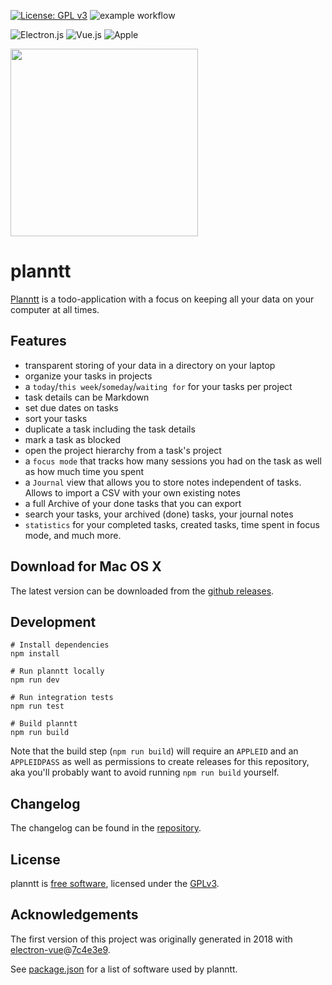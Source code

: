 [![License: GPL v3](https://img.shields.io/badge/License-GPLv3-blue.svg)](https://www.gnu.org/licenses/gpl-3.0)
![example workflow](https://github.com/sheymans/planntt/actions/workflows/test.yml/badge.svg)

![Electron.js](https://img.shields.io/badge/Electron-2B2E3A?style=for-the-badge&logo=electron&logoColor=9FEAF9)
![Vue.js](https://img.shields.io/badge/vuejs-%2335495e.svg?style=for-the-badge&logo=vuedotjs&logoColor=%234FC08D)
![Apple](https://img.shields.io/badge/mac%20os-000000?style=for-the-badge&logo=apple&logoColor=white)

<a href="https://stijnheymans.net/planntt"><img src="https://stijnheymans.net/planntt/images/planntt.png" width="300px"/></a>

# planntt

[Planntt](https://stijnheymans.net/planntt/) is a todo-application with a focus on keeping all your data on your computer at all times.

## Features

- transparent storing of your data in a directory on your laptop
- organize your tasks in projects
- a `today`/`this week`/`someday`/`waiting for` for your tasks per project
- task details can be Markdown
- set due dates on tasks
- sort your tasks
- duplicate a task including the task details
- mark a task as blocked
- open the project hierarchy from a task's project
- a `focus mode` that tracks how many sessions you had on the task as well as how much time you spent
- a `Journal` view that allows you to store notes independent of tasks. Allows to import a CSV with your own existing notes
- a full Archive of your done tasks that you can export
- search your tasks, your archived (done) tasks, your journal notes
- `statistics` for your completed tasks, created tasks, time spent in focus mode, and much more.

## Download for Mac OS X

The latest version can be downloaded from 
the [github releases](https://github.com/sheymans/planntt/releases/).

## Development

```
# Install dependencies
npm install

# Run planntt locally
npm run dev

# Run integration tests
npm run test

# Build planntt
npm run build
```

Note that the build step (`npm run build`) will require an `APPLEID` and an `APPLEIDPASS` as well as permissions to create releases
for this repository, aka you'll probably want to avoid running `npm run build` yourself.

## Changelog

The changelog can be found in the [repository](./docs/CHANGELOG.md).

## License

planntt is [free software](https://www.gnu.org/philosophy/free-sw.en.html), licensed under the [GPLv3](./LICENSE).

## Acknowledgements

The first version of this project was originally generated in 2018 with
[electron-vue](https://github.com/SimulatedGREG/electron-vue)@[7c4e3e9](https://github.com/SimulatedGREG/electron-vue/tree/7c4e3e90a772bd4c27d2dd4790f61f09bae0fcef).

See [package.json](./package.json) for a list of software used by planntt.
